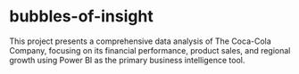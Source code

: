 # bubbles-of-insight
This project presents a comprehensive data analysis of The Coca-Cola Company, focusing on its financial performance, product sales, and regional growth using Power BI as the primary business intelligence tool.
